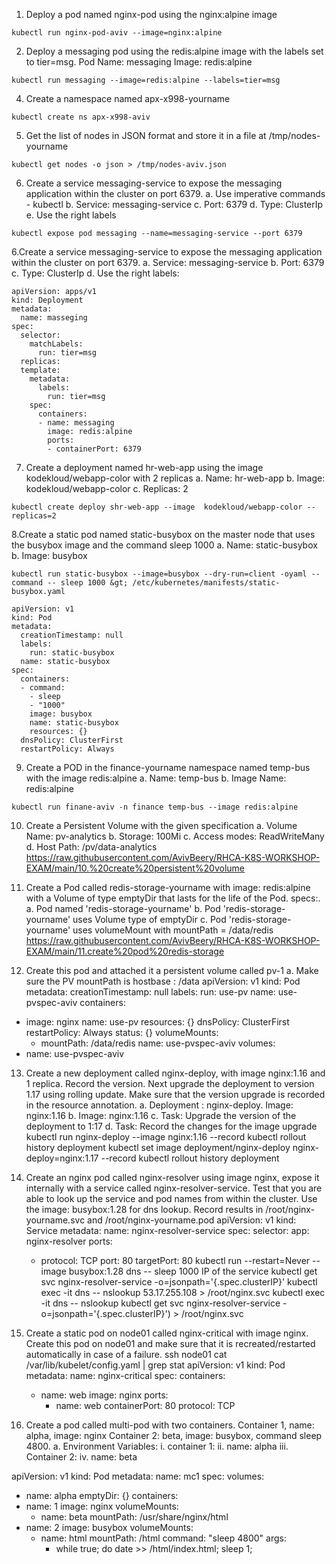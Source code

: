 1. Deploy a pod named nginx-pod using the nginx:alpine image
```
kubectl run nginx-pod-aviv --image=nginx:alpine
```
2. Deploy a messaging pod using the redis:alpine image with the labels set to tier=msg.
Pod Name: messaging
Image: redis:alpine
```
kubectl run messaging --image=redis:alpine --labels=tier=msg
```

4. Create a namespace named apx-x998-yourname
```
kubectl create ns apx-x998-aviv
```

5. Get the list of nodes in JSON format and store it in a file at /tmp/nodes-yourname
```
kubectl get nodes -o json > /tmp/nodes-aviv.json
```
6. Create a service messaging-service to expose the messaging application within the
cluster on port 6379.
a. Use imperative commands - kubectl
b. Service: messaging-service
c. Port: 6379
d. Type: ClusterIp
e. Use the right labels
```
kubectl expose pod messaging --name=messaging-service --port 6379
```
6.Create a service messaging-service to expose the messaging application within the
cluster on port 6379.
a. Service: messaging-service
b. Port: 6379
c. Type: ClusterIp
d. Use the right labels:
```
apiVersion: apps/v1
kind: Deployment
metadata:
  name: masseging
spec:
  selector:
    matchLabels:
      run: tier=msg
  replicas:
  template:
    metadata:
      labels:
        run: tier=msg
    spec:
      containers:
      - name: messaging
        image: redis:alpine
        ports:
        - containerPort: 6379
```
 7. Create a deployment named hr-web-app using the image kodekloud/webapp-color
with 2 replicas
a. Name: hr-web-app
b. Image: kodekloud/webapp-color
c. Replicas: 2
```
kubectl create deploy shr-web-app --image  kodekloud/webapp-color --replicas=2
```
8.Create a static pod named static-busybox on the master node that uses the busybox
image and the command sleep 1000
a. Name: static-busybox
b. Image: busybox
```
kubectl run static-busybox --image=busybox --dry-run=client -oyaml --command -- sleep 1000 &gt; /etc/kubernetes/manifests/static-busybox.yaml
```
```
apiVersion: v1
kind: Pod
metadata:
  creationTimestamp: null
  labels:
    run: static-busybox
  name: static-busybox
spec:
  containers:
  - command:
    - sleep
    - "1000"
    image: busybox
    name: static-busybox
    resources: {}
  dnsPolicy: ClusterFirst
  restartPolicy: Always
```
9. Create a POD in the finance-yourname namespace named temp-bus with the image
redis:alpine
a. Name: temp-bus
b. Image Name: redis:alpine  
```
kubectl run finane-aviv -n finance temp-bus --image redis:alpine
```
10. Create a Persistent Volume with the given specification
a. Volume Name: pv-analytics
b. Storage: 100Mi
c. Access modes: ReadWriteMany
d. Host Path: /pv/data-analytics
https://raw.githubusercontent.com/AvivBeery/RHCA-K8S-WORKSHOP-EXAM/main/10.%20create%20persistent%20volume

11. Create a Pod called redis-storage-yourname with image: redis:alpine with a Volume
of type emptyDir that lasts for the life of the Pod. specs:.
a. Pod named 'redis-storage-yourname'
b. Pod 'redis-storage-yourname' uses Volume type of emptyDir
c. Pod 'redis-storage-yourname' uses volumeMount with mountPath =
/data/redis
https://raw.githubusercontent.com/AvivBeery/RHCA-K8S-WORKSHOP-EXAM/main/11.create%20pod%20redis-storage

12. Create this pod and attached it a persistent volume called pv-1
a. Make sure the PV mountPath is hostbase : /data
apiVersion: v1
kind: Pod
metadata:
 creationTimestamp: null
 labels:
 run: use-pv
 name: use-pvspec-aviv
 containers:
 - image: nginx
 name: use-pv
 resources: {}
 dnsPolicy: ClusterFirst
 restartPolicy: Always
status: {}
    volumeMounts:
    - mountPath: /data/redis
      name: use-pvspec-aviv
  volumes:
  - name: use-pvspec-aviv

13. Create a new deployment called nginx-deploy, with image nginx:1.16 and 1 replica.
Record the version. Next upgrade the deployment to version 1.17 using rolling
update. Make sure that the version upgrade is recorded in the resource annotation.
a. Deployment : nginx-deploy. Image: nginx:1.16
b. Image: nginx:1.16
c. Task: Upgrade the version of the deployment to 1:17
d. Task: Record the changes for the image upgrade
kubectl run nginx-deploy --image nginx:1.16 --record
kubectl rollout history deployment
kubectl set image deployment/nginx-deploy nginx-deploy=nginx:1.17 --record
kubectl rollout history deployment

14. Create an nginx pod called nginx-resolver using image nginx, expose it internally
with a service called nginx-resolver-service. Test that you are able to look up the
service and pod names from within the cluster. Use the image: busybox:1.28 for dns
lookup. Record results in /root/nginx-yourname.svc and /root/nginx-yourname.pod
apiVersion: v1
kind: Service
metadata:
  name: nginx-resolver-service
spec:
  selector:
    app: nginx-resolver
  ports:
    - protocol: TCP
      port: 80
      targetPort: 80
kubectl run --restart=Never --image busybox:1.28 dns -- sleep 1000
IP of the service
kubectl get svc nginx-resolver-service -o=jsonpath='{.spec.clusterIP}'
kubectl exec -it dns -- nslookup 53.17.255.108 > /root/nginx.svc
kubectl exec -it dns -- nslookup
kubectl get svc nginx-resolver-service -o=jsonpath='{.spec.clusterIP}') > /root/nginx.svc

15. Create a static pod on node01 called nginx-critical with image nginx. Create this pod
on node01 and make sure that it is recreated/restarted automatically in case of a
failure.
ssh node01
cat /var/lib/kubelet/config.yaml | grep stat
apiVersion: v1
kind: Pod
metadata:
  name: nginx-critical
spec:
  containers:
    - name: web
      image: nginx
      ports:
        - name: web
          containerPort: 80
          protocol: TCP

16. Create a pod called multi-pod with two containers.
Container 1, name: alpha, image: nginx
Container 2: beta, image: busybox, command sleep 4800.
a. Environment Variables:
i. container 1:
ii. name: alpha
iii. Container 2:
iv. name: beta

apiVersion: v1
kind: Pod
metadata:
  name: mc1
spec:
  volumes:
  - name: alpha
    emptyDir: {}
  containers:
  - name: 1
    image: nginx
    volumeMounts:
    - name: beta
      mountPath: /usr/share/nginx/html
  - name: 2
    image: busybox
    volumeMounts:
    - name: html
      mountPath: /html
    command: "sleep 4800"
    args:
      - while true; do
          date >> /html/index.html;
          sleep 1;
